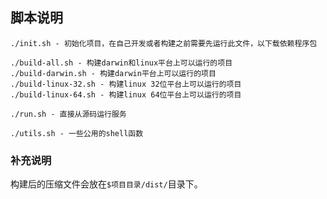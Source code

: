 ## 脚本说明
~~~
./init.sh - 初始化项目，在自己开发或者构建之前需要先运行此文件，以下载依赖程序包

./build-all.sh - 构建darwin和linux平台上可以运行的项目
./build-darwin.sh - 构建darwin平台上可以运行的项目
./build-linux-32.sh - 构建linux 32位平台上可以运行的项目
./build-linux-64.sh - 构建linux 64位平台上可以运行的项目

./run.sh - 直接从源码运行服务

./utils.sh - 一些公用的shell函数
~~~

### 补充说明
构建后的压缩文件会放在`$项目目录/dist/`目录下。
